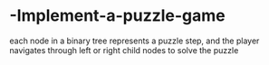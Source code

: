 # -Implement-a-puzzle-game
each node  in a binary tree represents a puzzle step, and  the player navigates through left or right  child nodes to solve the puzzle

